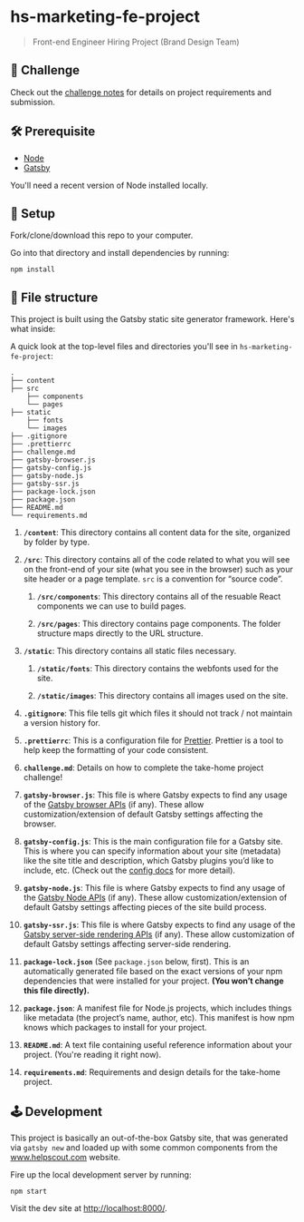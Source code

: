 # hs-marketing-fe-project

> Front-end Engineer Hiring Project (Brand Design Team)

## 💪 Challenge

Check out the [challenge notes](./challenge.md) for details on project requirements and submission.

## 🛠 Prerequisite

- [Node](https://nodejs.org/en/)
- [Gatsby](https://www.gatsbyjs.com/)

You'll need a recent version of Node installed locally.

## 🔧 Setup

Fork/clone/download this repo to your computer.

Go into that directory and install dependencies by running:

```
npm install
```

## 📂 File structure

This project is built using the Gatsby static site generator framework. Here's what inside:

A quick look at the top-level files and directories you'll see in `hs-marketing-fe-project`:

    .
    ├── content
    ├── src
        ├── components
        └── pages
    ├── static
        ├── fonts
        └── images
    ├── .gitignore
    ├── .prettierrc
    ├── challenge.md
    ├── gatsby-browser.js
    ├── gatsby-config.js
    ├── gatsby-node.js
    ├── gatsby-ssr.js
    ├── package-lock.json
    ├── package.json
    ├── README.md
    └── requirements.md

1. **`/content`**: This directory contains all content data for the site, organized by folder by type.

1. **`/src`**: This directory contains all of the code related to what you will see on the front-end of your site (what you see in the browser) such as your site header or a page template. `src` is a convention for “source code”.

    1. **`/src/components`**: This directory contains all of the resuable React components we can use to build pages.

    1. **`/src/pages`**: This directory contains page components. The folder structure maps directly to the URL structure.

1. **`/static`**: This directory contains all static files necessary.

    1. **`/static/fonts`**: This directory contains the webfonts used for the site.

    1. **`/static/images`**: This directory contains all images used on the site.

1. **`.gitignore`**: This file tells git which files it should not track / not maintain a version history for.

1. **`.prettierrc`**: This is a configuration file for [Prettier](https://prettier.io/). Prettier is a tool to help keep the formatting of your code consistent.

1. **`challenge.md`**: Details on how to complete the take-home project challenge!

1. **`gatsby-browser.js`**: This file is where Gatsby expects to find any usage of the [Gatsby browser APIs](https://www.gatsbyjs.org/docs/browser-apis/) (if any). These allow customization/extension of default Gatsby settings affecting the browser.

1. **`gatsby-config.js`**: This is the main configuration file for a Gatsby site. This is where you can specify information about your site (metadata) like the site title and description, which Gatsby plugins you’d like to include, etc. (Check out the [config docs](https://www.gatsbyjs.org/docs/gatsby-config/) for more detail).

1. **`gatsby-node.js`**: This file is where Gatsby expects to find any usage of the [Gatsby Node APIs](https://www.gatsbyjs.org/docs/node-apis/) (if any). These allow customization/extension of default Gatsby settings affecting pieces of the site build process.

1. **`gatsby-ssr.js`**: This file is where Gatsby expects to find any usage of the [Gatsby server-side rendering APIs](https://www.gatsbyjs.org/docs/ssr-apis/) (if any). These allow customization of default Gatsby settings affecting server-side rendering.

1. **`package-lock.json`** (See `package.json` below, first). This is an automatically generated file based on the exact versions of your npm dependencies that were installed for your project. **(You won’t change this file directly).**

1. **`package.json`**: A manifest file for Node.js projects, which includes things like metadata (the project’s name, author, etc). This manifest is how npm knows which packages to install for your project.

1. **`README.md`**: A text file containing useful reference information about your project. (You're reading it right now).

1. **`requirements.md`**: Requirements and design details for the take-home project.

## 🕹 Development

This project is basically an out-of-the-box Gatsby site, that was generated via `gatsby new` and loaded up with some common components from the www.helpscout.com website.

Fire up the local development server by running:

```
npm start
```

Visit the dev site at [http://localhost:8000/](http://localhost:8000/).
